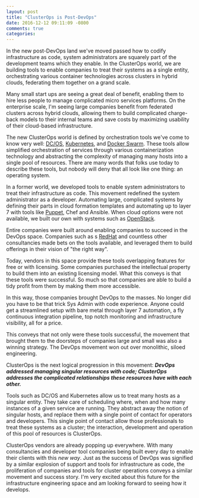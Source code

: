 ```yaml
---
layout: post
title: "ClusterOps is Post-DevOps"
date: 2016-12-12 09:11:09 -0800
comments: true
categories: 
---
```

In the new post-DevOps land we've moved passed how to codify infrastructure as code, system administrators are squarely part of the development teams which they enable. In the ClusterOps world, we are building tools to enable companies to treat their systems as a single entity, orchestrating various container technologies across clusters in hybrid clouds, federating them together on a grand scale.

Many small start ups are seeing a great deal of benefit, enabling them to hire less people to manage complicated micro services platforms. On the enterprise scale, I'm seeing large companies benefit from federated clusters across hybrid clouds, allowing them to build complicated charge-back models to their internal teams and save costs by maximizing usability of their cloud-based infrastructure.

The new ClusterOps world is defined by orchestration tools we've come to know very well: [DC/OS](http://dcos.io), [Kubernetes](http://kubernetes.io), and [Docker Swarm](https://www.docker.com/products/docker-swarm). These tools allow simplified orchestration of services through various containerization technology and abstracting the complexity of managing many hosts into a single pool of resources. There are many words that folks use today to describe these tools, but nobody will deny that all look like one thing: an operating system. 

In a former world, we developed tools to enable system administrators to treat their infrastructure as code. This movement redefined the system administrator as a developer. Automating large, complicated systems by defining their parts in cloud formation templates and automating up to layer 7 with tools like [ Puppet](http://puppet.com), Chef and Ansible. When cloud options were not available, we built our own with systems such as [OpenStack](https://www.redhat.com/en/insights/openstack). 

Entire companies were built around enabling companies to succeed in the DevOps space. Companies such as s [RedHat](https://www.redhat.com) and countless other consultancies made bets on the tools available, and leveraged them to build offerings in their vision of "the right way". 

Today, vendors in this space provide these tools overlapping features for free or with licensing. Some companies purchased the intellectual property to build them into an existing licensing model. What this conveys is that these tools were successful. So much so that companies are able to build a tidy profit from them by making them more accessible. 

In this way, those companies brought DevOps to the masses. No longer did you have to be that trick Sys Admin with code experience. Anyone could get a streamlined setup with bare metal through layer 7 automation, a fly continuous integration pipeline, top notch monitoring and infrastructure visibility, all for a price. 

This conveys that not only were these tools successful, the movement that brought them to the doorsteps of companies large and small was also a winning strategy. The DevOps movement won out over monolithic,  siloed engineering. 

ClusterOps is the next logical progression in this movement: 
***DevOps addressed managing singular resources with code; ClusterOps addresses the complicated relationships these resources have with each other.***

Tools such as DC/OS and Kubernetes allow us to treat many hosts as a singular entity. They take care of scheduling where, when and how many instances of a given service are running. They abstract away the notion of singular hosts, and replace them with a single point of contact for operators and developers. This single point of contact allow those professionals to treat these systems as a cluster; the interaction, development and operation of this pool of resources is ClusterOps. 

ClusterOps vendors are already popping up everywhere. With many consultancies and developer tool companies being built every day to enable their clients with this *new way*. Just as the success of DevOps was signified by a similar explosion of support and tools for infrastructure as code, the proliferation of companies and tools for cluster operations conveys a similar movement and success story. I'm very excited about this future for the infrastructure engineering space and am looking forward to seeing how it develops. 

